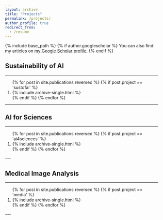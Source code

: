 ```yaml
---
layout: archive
title: "Projects"
permalink: /projects/
author_profile: true
redirect_from:
  - /resume
---
```

{% include base_path %}
{% if author.googlescholar %}
You can also find my articles on <u><a href="{{author.googlescholar}}">my Google Scholar profile</a>.</u>
{% endif %}

## Sustainability of AI
---
<ol>
{% for post in site.publications reversed %}
  {% if post.project == 'sustofai' %}
     <li> {% include archive-single.html %} </li>
  {% endif %}
{% endfor %}
</ol>

---

## AI for Sciences
---
<ol>
{% for post in site.publications reversed %}
  {% if post.project == 'ai4sciences' %}
     <li> {% include archive-single.html %} </li>
  {% endif %}
{% endfor %}
</ol>
---

## Medical Image Analysis
---
<ol>
{% for post in site.publications reversed %}
  {% if post.project == 'media' %}
     <li> {% include archive-single.html %} </li>
  {% endif %}
{% endfor %}
</ol>
---




